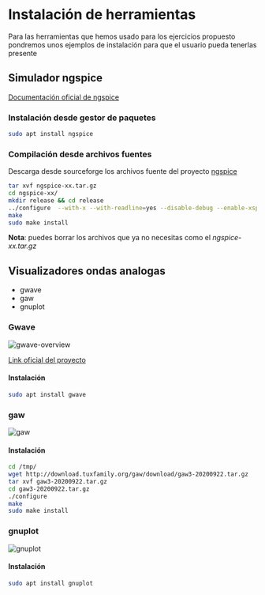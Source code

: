 # Instalación de herramientas

Para las herramientas que hemos usado para los ejercicios propuesto
pondremos unos ejemplos de instalación para que el usuario pueda tenerlas presente


## Simulador ngspice

[Documentación oficial de ngspice](http://ngspice.sourceforge.net/docs/ngspice-manual.pdf)

### Instalación desde gestor de paquetes

```bash
sudo apt install ngspice
```

### Compilación desde archivos fuentes

Descarga desde sourceforge los archivos fuente del proyecto [ngspice](https://sourceforge.net/projects/ngspice/files/)

```bash
tar xvf ngspice-xx.tar.gz
cd ngspice-xx/
mkdir release && cd release
../configure  --with-x --with-readline=yes --disable-debug --enable-xspice
make
sudo make install
```
**Nota**: puedes borrar los archivos que ya no necesitas como el *ngspice-xx.tar.gz*

## Visualizadores ondas analogas

* gwave
* gaw
* gnuplot

### Gwave

![gwave-overview](http://gwave.sourceforge.net/gwave.png)


[Link oficial del proyecto](http://gwave.sourceforge.net/)

#### Instalación

```bash
sudo apt install gwave
```

### gaw

![gaw](http://gaw.tuxfamily.org/linux/gaw1.png)

#### Instalación

```bash
cd /tmp/
wget http://download.tuxfamily.org/gaw/download/gaw3-20200922.tar.gz
tar xvf gaw3-20200922.tar.gz
cd gaw3-20200922.tar.gz
./configure
make
sudo make install
```

### gnuplot

![gnuplot](http://www.gnuplot.info/figs/gaussians.png)

#### Instalación

```bash
sudo apt install gnuplot
```
